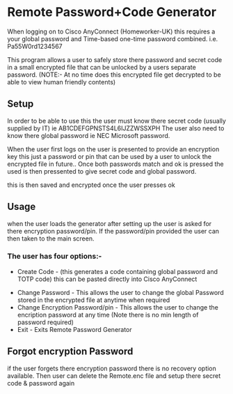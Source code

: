 # Remote Password+Code Generator

When logging on to Cisco AnyConnect (Homeworker-UK) this requires a your global password and Time-based one-time password combined.
i.e. Pa55W0rd1234567

This program allows a  user to safely store there password and secret code in a small encrypted file that can be unlocked by a users separate password.
(NOTE:- At no time does this encrypted file get decrypted to be able to view human friendly contents)


## Setup
In order to be able to use this the user must know there secret code (usually supplied by IT) ie AB1CDEFGPNSTS4L6IJZZWSSXPH
The user also need to know there global password ie NEC Microsoft password.

When the user first logs on the user is presented to provide an encryption key this just a password or pin that can be used by a user to unlock the encrypted file in future..  Once both passwords match and ok is pressed the used is then pressented to give secret code and global password.

this is then saved and encrypted once the user presses ok

## Usage

when the user loads the generator after setting up the user is asked for there encryption password/pin. If the password/pin provided the user can then taken to the main screen.

### The user has four options:-

- Create Code -  (this generates a code containing global password and TOTP code) this can be pasted directly into Cisco AnyConnect
* Change Password  - This allows the user to change the global Password stored in the encrypted file at anytime when required
* Change Encryption Password/pin - This allows the user to change the encription password at any time (Note there is no min length of password required)
* Exit - Exits Remote Password Generator

## Forgot encryption Password

if the user forgets there encryption password there is no recovery option available. Then user can delete the Remote.enc file and setup there secret code & password again

